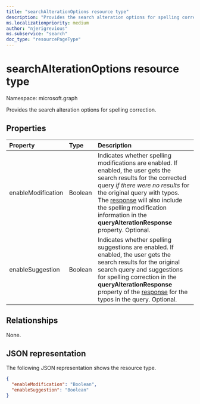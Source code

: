 ```yaml
---
title: "searchAlterationOptions resource type"
description: "Provides the search alteration options for spelling correction."
ms.localizationpriority: medium
author: "njerigrevious"
ms.subservice: "search"
doc_type: "resourcePageType"
---
```


# searchAlterationOptions resource type

Namespace: microsoft.graph

Provides the search alteration options for spelling correction.

## Properties

| Property     | Type        | Description |
|:-------------|:------------|:------------|
|enableModification|Boolean|Indicates whether spelling modifications are enabled. If enabled, the user gets the search results for the corrected query *if there were no results* for the original query with typos. The [response](/graph/api/resources/searchresponse) will also include the spelling modification information in the **queryAlterationResponse** property. Optional.|
|enableSuggestion|Boolean|Indicates whether spelling suggestions are enabled. If enabled, the user gets the search results for the original search query and suggestions for spelling correction in the **queryAlterationResponse** property of the [response](/graph/api/resources/searchresponse) for the typos in the query. Optional.|

## Relationships

None.

## JSON representation

The following JSON representation shows the resource type.

<!-- {
  "blockType": "resource",
  "optionalProperties": [

  ],
  "@odata.type": "microsoft.graph.searchAlterationOptions",
  "baseType": null
}-->

```json
{
  "enableModification": "Boolean",
  "enableSuggestion": "Boolean"
}
```

<!-- uuid: 16cd6b66-4b1a-43a1-adaf-3a886856ed98
2019-02-04 14:57:30 UTC -->
<!-- {
  "type": "#page.annotation",
  "description": "searchAlterationOptions resource",
  "keywords": "",
  "section": "documentation",
  "tocPath": ""
}-->
